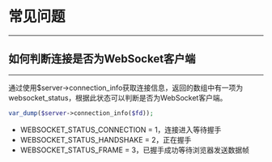 # 常见问题


---


## 如何判断连接是否为WebSocket客户端


-----

通过使用$server->connection_info获取连接信息，返回的数组中有一项为 websocket_status，根据此状态可以判断是否为WebSocket客户端。
```php
var_dump($server->connection_info($fd));
```

* WEBSOCKET_STATUS_CONNECTION = 1，连接进入等待握手
* WEBSOCKET_STATUS_HANDSHAKE = 2，正在握手
* WEBSOCKET_STATUS_FRAME = 3，已握手成功等待浏览器发送数据帧



